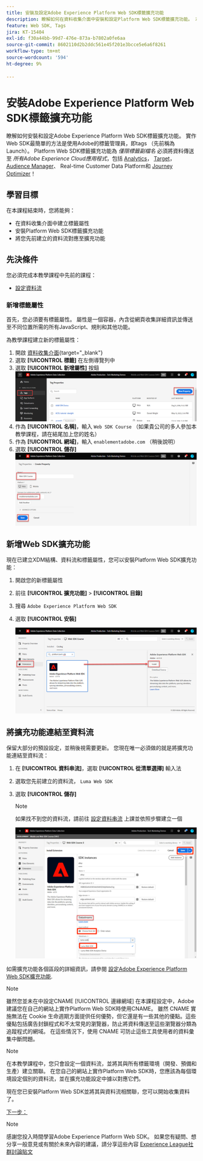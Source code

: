 ```yaml
---
title: 安裝及設定Adobe Experience Platform Web SDK標籤擴充功能
description: 瞭解如何在資料收集介面中安裝和設定Platform Web SDK標籤擴充功能。 本課程屬於「使用Web SDK實作Adobe Experience Cloud」教學課程的一部分。
feature: Web SDK, Tags
jira: KT-15404
exl-id: f30a44bb-99d7-476e-873a-b7802a0fe6aa
source-git-commit: 8602110d2b2ddc561e45f201e3bcce5e6a6f8261
workflow-type: tm+mt
source-wordcount: '594'
ht-degree: 9%

---
```


# 安裝Adobe Experience Platform Web SDK標籤擴充功能

瞭解如何安裝和設定Adobe Experience Platform Web SDK標籤擴充功能。 實作Web SDK最簡單的方法是使用Adobe的標籤管理員，即tags （先前稱為Launch）。 Platform Web SDK標籤擴充功能為 _僅限標籤副檔名_ 必須將資料傳送至 _所有Adobe Experience Cloud應用程式_，包括 [Analytics](setup-analytics.md)， [Target](setup-target.md)， [Audience Manager](setup-audience-manager.md)、 Real-time Customer Data Platform和 [Journey Optimizer](setup-web-channel.md)！

## 學習目標

在本課程結束時，您將能夠：

* 在資料收集介面中建立標籤屬性
* 安裝Platform Web SDK標籤擴充功能
* 將您先前建立的資料流對應至擴充功能

## 先決條件

您必須完成本教學課程中先前的課程：

* [設定資料流](configure-datastream.md)

### 新增標籤屬性

首先，您必須要有標籤屬性。 屬性是一個容器，內含從網頁收集詳細資訊並傳送至不同位置所需的所有JavaScript、規則和其他功能。

為教學課程建立新的標籤屬性：

1. 開啟 [資料收集介面](https://launch.adobe.com/tw/){target="_blank"}
1. 選取 **[!UICONTROL 標籤]** 在左側導覽列中
1. 選取 **[!UICONTROL 新增屬性]** 按鈕
   ![新增屬性](assets/websdk-property-addNewProperty.png)
1. 作為 **[!UICONTROL 名稱]**，輸入 `Web SDK Course` （如果貴公司的多人參加本教學課程，請在結尾加上您的姓名）
1. 作為 **[!UICONTROL 網域]**，輸入 `enablementadobe.com` （稍後說明）
1. 選取 **[!UICONTROL 儲存]**
   ![屬性詳細資料](assets/websdk-property-propertyDetails.png)

## 新增Web SDK擴充功能

現在已建立XDM結構、資料流和標籤屬性，您可以安裝Platform Web SDK擴充功能：

1. 開啟您的新標籤屬性
1. 前往 **[!UICONTROL 擴充功能]** > **[!UICONTROL 目錄]**
1. 搜尋 `Adobe Experience Platform Web SDK`
1. 選取 **[!UICONTROL 安裝]**

   ![安裝Web SDK擴充功能](assets/extension-platform-web-sdk.png)


## 將擴充功能連結至資料流

保留大部分的預設設定，並稍後視需要更新。 您現在唯一必須做的就是將擴充功能連結至資料流：

1. 在 **[!UICONTROL 資料串流]**，選取 **[!UICONTROL 從清單選擇]** 輸入法
1. 選取您先前建立的資料流， `Luma Web SDK`
1. 選取 **[!UICONTROL 儲存]**

   >[!NOTE]
   >
   > 如果找不到您的資料流，請前往 [設定資料串流](configure-datastream.md) 上課並依照步驟建立一個

   ![資料流選擇](assets/extension-luma-web-sdk-datastream-extension.png)

如需擴充功能各個區段的詳細資訊，請參閱 [設定Adobe Experience Platform Web SDK擴充功能](https://experienceleague.adobe.com/en/docs/experience-platform/tags/extensions/client/web-sdk/web-sdk-extension-configuration).

>[!NOTE]
>
>雖然您並未在中設定CNAME [!UICONTROL 邊緣網域] 在本課程設定中，Adobe建議您在自己的網站上實作Platform Web SDK時使用CNAME。 雖然 CNAME 實施無法在 Cookie 生命週期方面提供任何優勢，但它還是有一些其他的優點。這些優點包括廣告封鎖程式和不太常見的瀏覽器，防止將資料傳送至這些瀏覽器分類為追蹤程式的網域。 在這些情況下，使用 CNAME 可防止這些工具使用者的資料彙集中斷問題。

>[!NOTE]
>
>在本教學課程中，您只會設定一個資料流，並將其與所有標籤環境（開發、預備和生產）建立關聯。 在您自己的網站上實作Platform Web SDK時，您應該為每個環境設定個別的資料流，並在擴充功能設定中據以對應它們。

現在您已安裝Platform Web SDK並將其與資料流相關聯，您可以開始收集資料了。

[下一步： ](create-data-elements.md)

>[!NOTE]
>
>感謝您投入時間學習Adobe Experience Platform Web SDK。 如果您有疑問、想分享一般意見或有關於未來內容的建議，請分享這些內容 [Experience League社群討論貼文](https://experienceleaguecommunities.adobe.com/t5/adobe-experience-platform-data/tutorial-discussion-implement-adobe-experience-cloud-with-web/td-p/444996)
